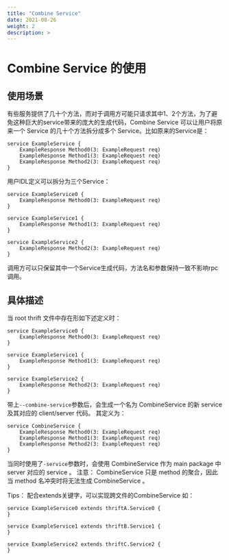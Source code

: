```yaml
---
title: "Combine Service"
date: 2021-08-26
weight: 2
description: >
---
```


# Combine Service 的使用
## 使用场景
有些服务提供了几十个方法，而对于调用方可能只请求其中1、2个方法，为了避免这种巨大的service带来的庞大的生成代码，Combine Service 可以让用户将原来一个 Service 的几十个方法拆分成多个 Service。比如原来的Service是：
```thrift
service ExampleService {
    ExampleResponse Method0(3: ExampleRequest req)
    ExampleResponse Method1(3: ExampleRequest req)
    ExampleResponse Method2(3: ExampleRequest req)
}
```

用户IDL定义可以拆分为三个Service：
```thrift
service ExampleService0 {
    ExampleResponse Method0(3: ExampleRequest req)
}

service ExampleService1 {
    ExampleResponse Method1(3: ExampleRequest req)
}

service ExampleService2 {
    ExampleResponse Method2(3: ExampleRequest req)
}
```

调用方可以只保留其中一个Service生成代码，方法名和参数保持一致不影响rpc调用。
## 具体描述
当 root thrift 文件中存在形如下述定义时：
```thrift
service ExampleService0 {
    ExampleResponse Method0(3: ExampleRequest req)
}

service ExampleService1 {
    ExampleResponse Method1(3: ExampleRequest req)
}

service ExampleService2 {
    ExampleResponse Method2(3: ExampleRequest req)
}
```

带上`--combine-service`参数后，会生成一个名为 CombineService 的新 service 及其对应的 client/server 代码。
其定义为：
```thrift
service CombineService {
    ExampleResponse Method0(3: ExampleRequest req)
    ExampleResponse Method1(3: ExampleRequest req)
    ExampleResponse Method2(3: ExampleRequest req)
}
```

当同时使用了`-service`参数时，会使用 CombineService 作为 main package 中 server 对应的 service 。
注意： CombineService 只是 method 的聚合，因此当 method 名冲突时将无法生成 CombineService 。

Tips：
配合extends关键字，可以实现跨文件的CombineService
如：
```
service ExampleService0 extends thriftA.Service0 {
}

service ExampleService1 extends thriftB.Service1 {
}

service ExampleService2 extends thriftC.Service2 {
}
```
